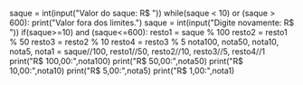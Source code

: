 saque = int(input("Valor do saque: R$ "))
while(saque < 10) or (saque > 600):
   print("Valor fora dos limites.")
   saque = int(input("Digite novamente: R$ "))
if(saque>=10) and (saque<=600):
   resto1 = saque % 100
   resto2 = resto1 % 50
   resto3 = resto2 % 10
   resto4 = resto3 % 5
   nota100, nota50, nota10, nota5, nota1 = saque//100, resto1//50, resto2//10, resto3//5, resto4//1
   print("R$ 100,00:",nota100)
   print("R$ 50,00:",nota50)
   print("R$ 10,00:",nota10)
   print("R$ 5,00:",nota5)
   print("R$ 1,00:",nota1)
